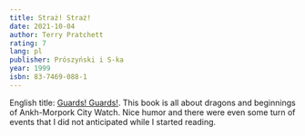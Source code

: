 ```yaml
---
title: Straż! Straż!
date: 2021-10-04
author: Terry Pratchett
rating: 7
lang: pl
publisher: Prószyński i S-ka
year: 1999
isbn: 83-7469-088-1​
---
```


English title: [Guards! Guards!](https://en.wikipedia.org/wiki/Guards!_Guards!). This book is all
about dragons and beginnings of Ankh-Morpork City Watch. Nice humor and there were even some turn
of events that I did not anticipated while I started reading.
